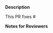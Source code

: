 **Description**

This PR fixes #

**Notes for Reviewers**



<!--
Thank you for contributing to OSCodeCommunitySite! 

Contributing Conventions:

1. Include descriptive PR titles with [<component-name>] prepended.
2. Build and test your changes before submitting a PR. 

By following the community's contribution conventions upfront, the review process will 
be accelerated and your PR merged more quickly.
-->
